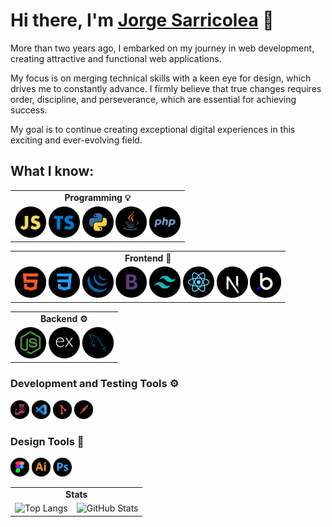 # Hi there, I'm [Jorge Sarricolea](https://jorgesarricolea.com) 👋

More than two years ago, I embarked on my journey in web development, creating attractive and functional web applications.

My focus is on merging technical skills with a keen eye for design, which drives me to constantly advance. I firmly believe that true changes requires order, discipline, and perseverance, which are essential for achieving success.

My goal is to continue creating exceptional digital experiences in this exciting and ever-evolving field.

## What I know:

<table>
  <tr>
    <td colspan="2" align="center"><strong>Programming 💡</strong></td>
  </tr>
  <td valign="top">
    <img src="assets/javascript-icon.png" alt="js logo" width="50">  
    <img src="assets/typescript-icon.png" alt="typescript logo" width="50">  
    <img src="assets/python-icon.png" alt="python logo" width="50">  
    <img src="assets/java-icon.png" alt="ts logo" width="50">  
    <img src="assets/php-icon.png" alt="ts logo" width="50">
    </td>
</table>

<table>
  <tr>
    <td colspan="2" align="center"><strong>Frontend 🎨</strong></td>
  </tr>
  <td valign="top">
    <img src="assets/html-icon.png" alt="html logo" width="50">
    <img src="assets/css-icon.png" alt="css logo" width="50">
    <img src="assets/jquery-icon.png" alt="jquery logo" width="50">
    <img src="assets/boostrap-icon.png" alt="boostrap logo" width="50">
    <img src="assets/tailwindcss-icon.png" alt="tailwindcss logo" width="50">
    <img src="assets/reactjs-icon.png" alt="react logo" width="50">
    <img src="assets/nextjs-icon.png" alt="nextjs logo" width="50">
    <img src="assets/bubbleio-icon.png" alt="bl logo" width="50">
    </td>
</table>

<table>
  <tr>
    <td colspan="2" align="center"><strong>Backend ⚙️</strong></td>
  </tr>
  <td valign="top">
    <img src="assets/nodejs-icon.png" alt="nodejs logo" width="50">
    <img src="assets/express-icon.png" alt="ex logo" width="50">
    <img src="assets/mysql-icon.png" alt="mysql logo" width="50">
    </td>
</table>

### Development and Testing Tools ⚙️

[<img src="assets/jest-icon.png" alt="jest logo" width="30">](https://jestjs.io/docs/getting-started)
[<img src="assets/vscode-icon.png" alt="vscode logo" width="30">](https://code.visualstudio.com/docs)
[<img src="assets/git-icon.png" alt="git logo" width="30">](https://git-scm.com/doc)
[<img src="assets/postman-icon.png" alt="postman logo" width="30">](https://www.postman.com/api-documentation-tool/)

### Design Tools 🎨

[<img src="assets/figma-icon.png" alt="figma logo" width="30">](https://www.figma.com/best-practices/guide-to-developer-handoff/components-styles-and-documentation/)
[<img src="assets/illustrator-icon.png" alt="illustrator logo" width="30">](https://www.adobe.com/mx/products/illustrator/campaign/pricing.html?gclid=Cj0KCQjwla-hBhD7ARIsAM9tQKsX11p67rnk2_kAbfcpU9W1qAG-lYSYNhHfyAszxEHitQ1y0omBMCoaAqumEALw_wcB&sdid=KQPQL&mv=search&ef_id=Cj0KCQjwla-hBhD7ARIsAM9tQKsX11p67rnk2_kAbfcpU9W1qAG-lYSYNhHfyAszxEHitQ1y0omBMCoaAqumEALw_wcB:G:s&s_kwcid=AL!3085!3!442303209264!e!!g!!illustrator!188198382!10039621902)
[<img src="assets/photoshop-icon.png" alt="photoshop logo" width="30">](https://www.adobe.com/mx/products/photoshop.html)

<table>
  <tr>
    <td colspan="2" align="center"><strong>Stats</strong></td>
  </tr>
  <tr>
    <td valign="top">
      <img src="https://github-readme-stats.vercel.app/api/top-langs/?username=JorgeSarricolea&theme=dark&layout=compact" alt="Top Langs" />
    </td>
    <td valign="top">
      <img src="https://github-readme-stats.vercel.app/api/?username=JorgeSarricolea&theme=dark" alt="GitHub Stats" />
    </td>
  </tr>
</table>




